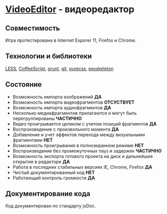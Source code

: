 [VideoEditor](http://xelios20.github.com/VideoEditor/) - видеоредактор
==================================================

Совместимость
--------------------------------------
Игра протестирована в Internet Exporer 11, Firefox и Chrome.


Технологии и библиотеки
--------------------------------------
[LESS](http://lesscss.org/), [CoffeeScript](http://coffeescript.org/), [grunt](http://gruntjs.com/), [git](http://git-scm.com/), [purecss](http://purecss.io/), [exoskeleton](https://github.com/paulmillr/exoskeleton)


Состояние
----------------------------

* Возможность импорта изображений **ДА**
* Возможность импорта видеофрагментов **ОТСУСТВУЕТ**
* Возможность импорта аудиофрагментов **ДА**
* Несколько медиафрагментив прилагаются и могут быть перегруппированы **ЧАСТИЧНО**
* Видео проигрывается целиком с учетом позиций фрагментов **ДА**
* Воспроизведение с произвольного момента **ДА**
* Добавление и учет эффектов перехода между визуальными фрагментами  **НЕТ**
* Возможность проигрывания в полноэкранном режиме **НЕТ**
* Воспроизведение без промежуточных пауз и задержек **ЧАСТИЧНО**
* Возможность экспорта готового проекта на диск и дальнейшее открытие в редакторе **ДА**
* Работа в последних стабильных версиях IE, Chrome, Firefox **ДА**
* Чистый документированный код **НЕТ**
* Работающий контроль громкости **ДА**

Документирование кода
----------------------------
Код документирован по стандарту jsDoc.